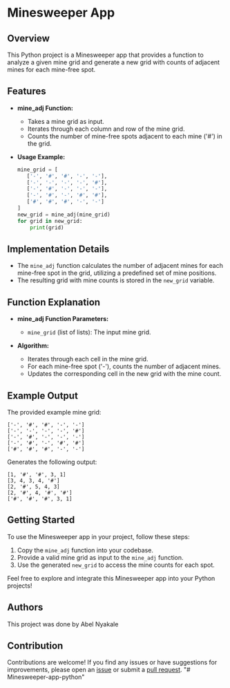 
# Minesweeper App

## Overview

This Python project is a Minesweeper app that provides a function to analyze a given mine grid and generate a new grid with counts of adjacent mines for each mine-free spot.

## Features

- **mine_adj Function:**
  - Takes a mine grid as input.
  - Iterates through each column and row of the mine grid.
  - Counts the number of mine-free spots adjacent to each mine ('#') in the grid.

- **Usage Example:**
  ```python
  mine_grid = [
     ['-', '#', '#', '-', '-'],
     ['-', '-', '-', '-', '#'],
     ['-', '#', '-', '-', '-'],
     ['-', '#', '-', '#', '#'],
     ['#', '#', '#', '-', '-']
  ]
  new_grid = mine_adj(mine_grid)
  for grid in new_grid:
      print(grid)
  ```

## Implementation Details

- The `mine_adj` function calculates the number of adjacent mines for each mine-free spot in the grid, utilizing a predefined set of mine positions.
- The resulting grid with mine counts is stored in the `new_grid` variable.

## Function Explanation

- **mine_adj Function Parameters:**
  - `mine_grid` (list of lists): The input mine grid.

- **Algorithm:**
  - Iterates through each cell in the mine grid.
  - For each mine-free spot ('-'), counts the number of adjacent mines.
  - Updates the corresponding cell in the new grid with the mine count.

## Example Output

The provided example mine grid:

```
['-', '#', '#', '-', '-']
['-', '-', '-', '-', '#']
['-', '#', '-', '-', '-']
['-', '#', '-', '#', '#']
['#', '#', '#', '-', '-']
```

Generates the following output:

```
[1, '#', '#', 3, 1]
[3, 4, 3, 4, '#']
[2, '#', 5, 4, 3]
[2, '#', 4, '#', '#']
['#', '#', '#', 3, 1]
```

## Getting Started

To use the Minesweeper app in your project, follow these steps:

1. Copy the `mine_adj` function into your codebase.
2. Provide a valid mine grid as input to the `mine_adj` function.
3. Use the generated `new_grid` to access the mine counts for each spot.

Feel free to explore and integrate this Minesweeper app into your Python projects!

## Authors
This project was done by Abel Nyakale
## Contribution

Contributions are welcome! If you find any issues or have suggestions for improvements, please open an [issue](https://github.com/Abx11/Minesweeper-app-python/issues) or submit a [pull request](https://github.com/Abx11/Minesweeper-app-python/pulls).
"# Minesweeper-app-python" 
